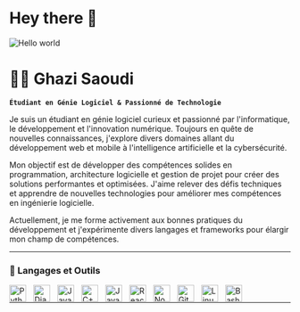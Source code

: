 # Hey there :wave:

<img src="https://raw.githubusercontent.com/sagar-viradiya/sagar-viradiya/master/resources/banner.png" alt="Hello world">



# 🏄‍♂️ Ghazi Saoudi  

**`Étudiant en Génie Logiciel & Passionné de Technologie`**  

Je suis un étudiant en génie logiciel curieux et passionné par l'informatique, le développement et l'innovation numérique. Toujours en quête de nouvelles connaissances, j'explore divers domaines allant du développement web et mobile à l'intelligence artificielle et la cybersécurité.  

Mon objectif est de développer des compétences solides en programmation, architecture logicielle et gestion de projet pour créer des solutions performantes et optimisées. J'aime relever des défis techniques et apprendre de nouvelles technologies pour améliorer mes compétences en ingénierie logicielle.  

Actuellement, je me forme activement aux bonnes pratiques du développement et j'expérimente divers langages et frameworks pour élargir mon champ de compétences.  

---

### 🧰 Langages et Outils  

<img align="left" alt="Python" width="30px" style="padding-right:10px;" src="https://cdn.jsdelivr.net/gh/devicons/devicon/icons/python/python-plain.svg" />  
<img align="left" alt="Django" width="30px" style="padding-right:10px;" src="https://cdn.jsdelivr.net/gh/devicons/devicon/icons/django/django-plain.svg" />  
<img align="left" alt="Java" width="30px" style="padding-right:10px;" src="https://cdn.jsdelivr.net/gh/devicons/devicon/icons/java/java-original.svg" />  
<img align="left" alt="C++" width="30px" style="padding-right:10px;" src="https://cdn.jsdelivr.net/gh/devicons/devicon/icons/cplusplus/cplusplus-line.svg" />  
<img align="left" alt="JavaScript" width="30px" style="padding-right:10px;" src="https://cdn.jsdelivr.net/gh/devicons/devicon/icons/javascript/javascript-plain.svg" />  
<img align="left" alt="React" width="30px" style="padding-right:10px;" src="https://cdn.jsdelivr.net/gh/devicons/devicon/icons/react/react-original.svg" />  
<img align="left" alt="NodeJS" width="30px" style="padding-right:10px;" src="https://cdn.jsdelivr.net/gh/devicons/devicon/icons/nodejs/nodejs-original.svg" />  
<img align="left" alt="Git" width="30px" style="padding-right:10px;" src="https://cdn.jsdelivr.net/gh/devicons/devicon/icons/git/git-original.svg" />  
<img align="left" alt="Linux" width="30px" style="padding-right:10px;" src="https://cdn.jsdelivr.net/gh/devicons/devicon/icons/linux/linux-original.svg" />  
<img align="left" alt="Bash" width="30px" style="padding-right:10px;" src="https://cdn.jsdelivr.net/gh/devicons/devicon/icons/bash/bash-original.svg" />  

<br />  

---



